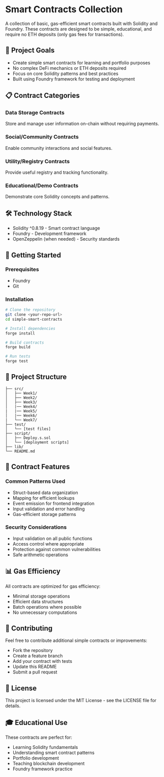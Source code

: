 # Smart Contracts Collection
A collection of basic, gas-efficient smart contracts built with Solidity and Foundry. These contracts are designed to be simple, educational, and require no ETH deposits (only gas fees for transactions).

## 🎯 Project Goals
- Create simple smart contracts for learning and portfolio purposes
- No complex DeFi mechanics or ETH deposits required
- Focus on core Solidity patterns and best practices
- Built using Foundry framework for testing and deployment

## 📋 Contract Categories
### Data Storage Contracts
Store and manage user information on-chain without requiring payments.
### Social/Community Contracts
Enable community interactions and social features.
### Utility/Registry Contracts
Provide useful registry and tracking functionality.
### Educational/Demo Contracts
Demonstrate core Solidity concepts and patterns.

## 🛠 Technology Stack

- Solidity ^0.8.19 - Smart contract language
- Foundry - Development framework
- OpenZeppelin (when needed) - Security standards

## 🚀 Getting Started
### Prerequisites

- Foundry
- Git

### Installation
```bash
# Clone the repository
git clone <your-repo-url>
cd simple-smart-contracts

# Install dependencies
forge install

# Build contracts
forge build

# Run tests
forge test
```

## 📁 Project Structure
```text
├── src/
│   ├── Week1/
│   ├── Week2/
│   ├── Week3/
│   |── Week4/
|   |── Week5/
│   |── Week6/
|   └── Week7/
├── test/
│   └── [test files]
├── script/
│   ├── Deploy.s.sol
│   └── [deployment scripts]
├── lib/
└── README.md
```

## 🔧 Contract Features
### Common Patterns Used

- Struct-based data organization
- Mapping for efficient lookups
- Event emission for frontend integration
- Input validation and error handling
- Gas-efficient storage patterns

### Security Considerations

- Input validation on all public functions
- Access control where appropriate
- Protection against common vulnerabilities
- Safe arithmetic operations

## 📊 Gas Efficiency
All contracts are optimized for gas efficiency:

- Minimal storage operations
- Efficient data structures
- Batch operations where possible
- No unnecessary computations

## 🤝 Contributing
Feel free to contribute additional simple contracts or improvements:

- Fork the repository
- Create a feature branch
- Add your contract with tests
- Update this README
- Submit a pull request

## 📜 License
This project is licensed under the MIT License - see the LICENSE file for details.

## 🎓 Educational Use
These contracts are perfect for:

- Learning Solidity fundamentals
- Understanding smart contract patterns
- Portfolio development
- Teaching blockchain development
- Foundry framework practice